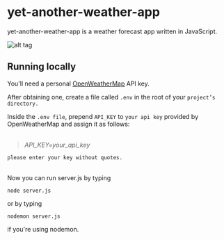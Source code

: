 # yet-another-weather-app

yet-another-weather-app is a weather forecast app written in JavaScript.

![alt tag](https://i.imgur.com/1EQIeRo.png "this is just a screenshot")

## Running locally

You'll need a personal [OpenWeatherMap](https://openweathermap.org/api) API key.

After obtaining one, create a file called `.env` in the root of your `project’s directory.`

Inside the `.env file`, prepend `API_KEY` to `your api key` provided by OpenWeatherMap and assign it as follows:
<br/><br/>

>*API_KEY=your_api_key*

`please enter your key without quotes.`
<br/><br/>

Now you can run server.js by typing

```
node server.js
```

or by typing
```
nodemon server.js
```
if you're using nodemon.